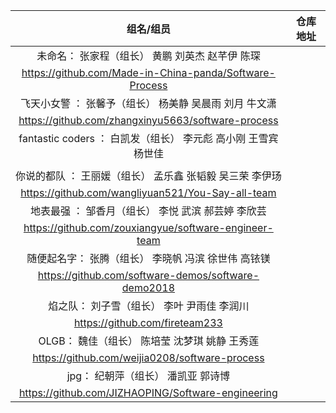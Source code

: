 | 组名/组员 | 仓库地址 | 
|:---:|:---:|
| 未命名： 张家程（组长）	黄鹏	刘英杰	赵芊伊	陈琛
|https://github.com/Made-in-China-panda/Software-Process |
| 飞天小女警 ： 张馨予（组长）	杨美静	吴晨雨	刘月	牛文潇
|https://github.com/zhangxinyu5663/software-process |
| fantastic coders ： 白凯发（组长）	李元彪	高小刚	王雪宾	杨世佳
| |
| 你说的都队 ： 王丽媛（组长）	孟乐鑫	张韬毅	吴三荣	李伊玚
|https://github.com/wangliyuan521/You-Say-all-team |
| 地表最强 ： 邹香月（组长）	李悦	武滨	郝芸婷	李欣芸
|https://github.com/zouxiangyue/software-engineer-team |
| 随便起名字： 张腾（组长）	李晓帆	冯滨	徐世伟	高铱镁
|https://github.com/software-demos/software-demo2018 |
| 焰之队： 刘子雪（组长）	李叶	尹雨佳	李润川
|https://github.com/fireteam233|
| OLGB： 魏佳（组长）	陈培莹	沈梦琪	姚静	王秀莲
|https://github.com/weijia0208/software-process|
| jpg： 纪朝萍（组长）	潘凯亚	郭诗博
|https://github.com/JIZHAOPING/Software-engineering|
